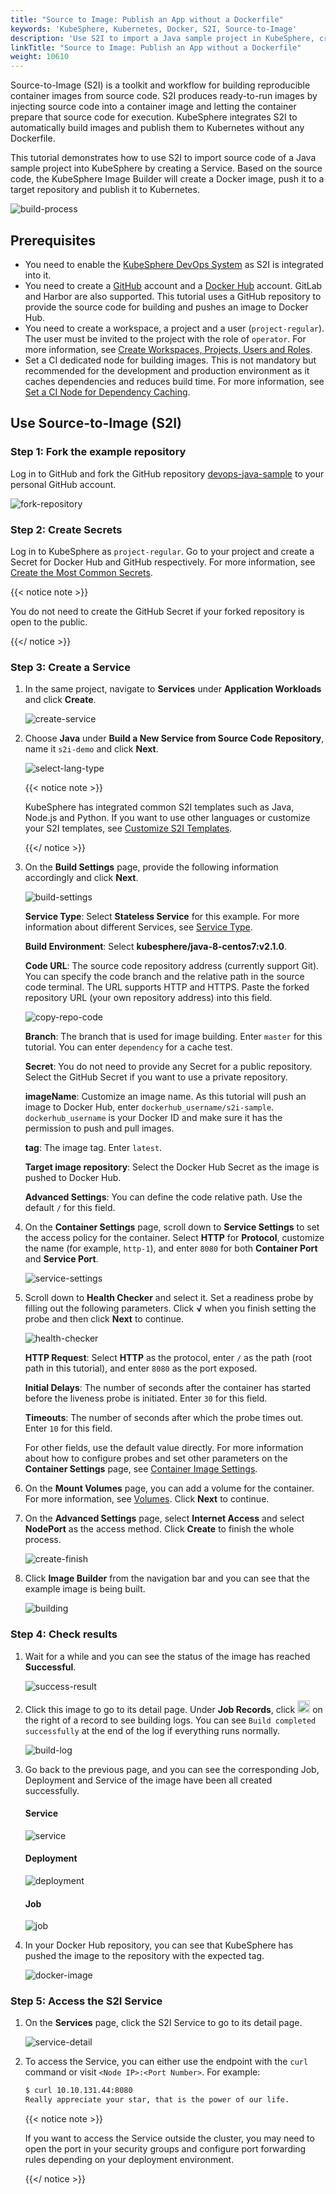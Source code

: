 ```yaml
---
title: "Source to Image: Publish an App without a Dockerfile"
keywords: 'KubeSphere, Kubernetes, Docker, S2I, Source-to-Image'
description: 'Use S2I to import a Java sample project in KubeSphere, create an image and publish it to Kubernetes.'
linkTitle: "Source to Image: Publish an App without a Dockerfile"
weight: 10610
---
```


Source-to-Image (S2I) is a toolkit and workflow for building reproducible container images from source code. S2I produces ready-to-run images by injecting source code into a container image and letting the container prepare that source code for execution. KubeSphere integrates S2I to automatically build images and publish them to Kubernetes without any Dockerfile.

This tutorial demonstrates how to use S2I to import source code of a Java sample project into KubeSphere by creating a Service. Based on the source code, the KubeSphere Image Builder will create a Docker image, push it to a target repository and publish it to Kubernetes.

![build-process](/images/docs/project-user-guide/image-builder/s2i-publish-app-without-dockerfile/build-process.png)

## Prerequisites

- You need to enable the [KubeSphere DevOps System](../../../pluggable-components/devops/) as S2I is integrated into it.
- You need to create a [GitHub](https://github.com/) account and a [Docker Hub](http://www.dockerhub.com/) account. GitLab and Harbor are also supported. This tutorial uses a GitHub repository to provide the source code for building and pushes an image to Docker Hub.
- You need to create a workspace, a project and a user (`project-regular`). The user must be invited to the project with the role of `operator`. For more information, see [Create Workspaces, Projects, Users and Roles](../../../quick-start/create-workspace-and-project/).
- Set a CI dedicated node for building images. This is not mandatory but recommended for the development and production environment as it caches dependencies and reduces build time. For more information, see [Set a CI Node for Dependency Caching](../../../devops-user-guide/how-to-use/set-ci-node/).

## Use Source-to-Image (S2I)

### Step 1: Fork the example repository

Log in to GitHub and fork the GitHub repository [devops-java-sample](https://github.com/kubesphere/devops-java-sample) to your personal GitHub account.

![fork-repository](/images/docs/project-user-guide/image-builder/s2i-publish-app-without-dockerfile/fork-repository.png)

### Step 2: Create Secrets

Log in to KubeSphere as `project-regular`. Go to your project and create a Secret for Docker Hub and GitHub respectively. For more information, see [Create the Most Common Secrets](../../../project-user-guide/configuration/secrets/#create-the-most-common-secrets).

{{< notice note >}}

You do not need to create the GitHub Secret if your forked repository is open to the public.

{{</ notice >}} 

### Step 3: Create a Service

1. In the same project, navigate to **Services** under **Application Workloads** and click **Create**.

   ![create-service](/images/docs/project-user-guide/image-builder/s2i-publish-app-without-dockerfile/create-service.png)

2. Choose **Java** under **Build a New Service from Source Code Repository**, name it `s2i-demo` and click **Next**.

   ![select-lang-type](/images/docs/project-user-guide/image-builder/s2i-publish-app-without-dockerfile/select-lang-type.png)

   {{< notice note >}}

   KubeSphere has integrated common S2I templates such as Java, Node.js and Python. If you want to use other languages or customize your S2I templates, see [Customize S2I Templates](../s2i-templates/).

   {{</ notice >}} 

3. On the **Build Settings** page, provide the following information accordingly and click **Next**.

   ![build-settings](/images/docs/project-user-guide/image-builder/s2i-publish-app-without-dockerfile/build-settings.png)

   **Service Type**: Select **Stateless Service** for this example. For more information about different Services, see [Service Type](../../../project-user-guide/application-workloads/services/#service-type).

   **Build Environment**: Select **kubesphere/java-8-centos7:v2.1.0**.

   **Code URL**: The source code repository address (currently support Git). You can specify the code branch and the relative path in the source code terminal. The URL supports HTTP and HTTPS. Paste the forked repository URL (your own repository address) into this field.

   ![copy-repo-code](/images/docs/project-user-guide/image-builder/s2i-publish-app-without-dockerfile/copy-repo-code.png)

   **Branch**: The branch that is used for image building. Enter `master` for this tutorial. You can enter `dependency` for a cache test.

   **Secret**: You do not need to provide any Secret for a public repository. Select the GitHub Secret if you want to use a private repository.

   **imageName**: Customize an image name. As this tutorial will push an image to Docker Hub, enter `dockerhub_username/s2i-sample`. `dockerhub_username` is your Docker ID and make sure it has the permission to push and pull images.

   **tag**: The image tag. Enter `latest`.

   **Target image repository**: Select the Docker Hub Secret as the image is pushed to Docker Hub.

   **Advanced Settings**: You can define the code relative path. Use the default `/` for this field.

4. On the **Container Settings** page, scroll down to **Service Settings** to set the access policy for the container. Select **HTTP** for **Protocol**, customize the name (for example, `http-1`), and enter `8080` for both **Container Port** and **Service Port**.

   ![service-settings](/images/docs/project-user-guide/image-builder/s2i-publish-app-without-dockerfile/service-settings.png)

5. Scroll down to **Health Checker** and select it. Set a readiness probe by filling out the following parameters. Click **√** when you finish setting the probe and then click **Next** to continue.

   ![health-checker](/images/docs/project-user-guide/image-builder/s2i-publish-app-without-dockerfile/health-checker.png)

   **HTTP Request**: Select **HTTP** as the protocol, enter `/` as the path (root path in this tutorial), and enter `8080` as the port exposed.

   **Initial Delays**: The number of seconds after the container has started before the liveness probe is initiated. Enter `30` for this field.

   **Timeouts**: The number of seconds after which the probe times out. Enter `10` for this field.

   For other fields, use the default value directly. For more information about how to configure probes and set other parameters on the **Container Settings** page, see [Container Image Settings](../../../project-user-guide/application-workloads/container-image-settings/).

6. On the **Mount Volumes** page, you can add a volume for the container. For more information, see [Volumes](../../../project-user-guide/storage/volumes/). Click **Next** to continue.

7. On the **Advanced Settings** page, select **Internet Access** and select **NodePort** as the access method. Click **Create** to finish the whole process.

   ![create-finish](/images/docs/project-user-guide/image-builder/s2i-publish-app-without-dockerfile/create-finish.png)

8. Click **Image Builder** from the navigation bar and you can see that the example image is being built.

   ![building](/images/docs/project-user-guide/image-builder/s2i-publish-app-without-dockerfile/building.png)

### Step 4: Check results

1. Wait for a while and you can see the status of the image has reached **Successful**.

   ![success-result](/images/docs/project-user-guide/image-builder/s2i-publish-app-without-dockerfile/success-result.png)

2. Click this image to go to its detail page. Under **Job Records**, click <img src="/images/docs/project-user-guide/image-builder/s2i-publish-app-without-dockerfile/down-arrow.png" width="20px" /> on the right of a record to see building logs. You can see `Build completed successfully` at the end of the log if everything runs normally.

   ![build-log](/images/docs/project-user-guide/image-builder/s2i-publish-app-without-dockerfile/build-log.png)

3. Go back to the previous page, and you can see the corresponding Job, Deployment and Service of the image have been all created successfully.

   #### Service

   ![service](/images/docs/project-user-guide/image-builder/s2i-publish-app-without-dockerfile/service.png)

   #### Deployment

   ![deployment](/images/docs/project-user-guide/image-builder/s2i-publish-app-without-dockerfile/deployment.png)

   #### Job

   ![job](/images/docs/project-user-guide/image-builder/s2i-publish-app-without-dockerfile/job.png)

4. In your Docker Hub repository, you can see that KubeSphere has pushed the image to the repository with the expected tag.

   ![docker-image](/images/docs/project-user-guide/image-builder/s2i-publish-app-without-dockerfile/docker-image.png)

### Step 5: Access the S2I Service

1. On the **Services** page, click the S2I Service to go to its detail page.

   ![service-detail](/images/docs/project-user-guide/image-builder/s2i-publish-app-without-dockerfile/service-detail.png)

2. To access the Service, you can either use the endpoint with the `curl` command or visit `<Node IP>:<Port Number>`. For example:

   ```bash
   $ curl 10.10.131.44:8080
   Really appreciate your star, that is the power of our life.
   ```

   {{< notice note >}}

   If you want to access the Service outside the cluster, you may need to open the port in your security groups and configure port forwarding rules depending on your deployment environment.

   {{</ notice >}} 